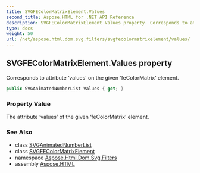 ```yaml
---
title: SVGFEColorMatrixElement.Values
second_title: Aspose.HTML for .NET API Reference
description: SVGFEColorMatrixElement Values property. Corresponds to attribute values on the given feColorMatrix element
type: docs
weight: 50
url: /net/aspose.html.dom.svg.filters/svgfecolormatrixelement/values/
---
```

## SVGFEColorMatrixElement.Values property

Corresponds to attribute ‘values’ on the given ‘feColorMatrix’ element.

```csharp
public SVGAnimatedNumberList Values { get; }
```

### Property Value

The attribute ‘values’ of the given ‘feColorMatrix’ element.

### See Also

* class [SVGAnimatedNumberList](../../../aspose.html.dom.svg.datatypes/svganimatednumberlist/)
* class [SVGFEColorMatrixElement](../)
* namespace [Aspose.Html.Dom.Svg.Filters](../../../aspose.html.dom.svg.filters/)
* assembly [Aspose.HTML](../../../)

